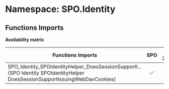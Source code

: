 # Namespace: SPO.Identity

## Functions Imports

**Availability matrix**

Functions Imports | SPO | SP 2019 | SP 2016 | SP 2013
----------|:---:|:-------:|:-------:|:-------
<span title="SPO_Identity_SPOIdentityHelper_DoesSessionSupportIssuingWebDavCookies">SPO_Identity_SPOIdentityHelper_DoesSessionSupportI...</span> (SPO Identity SPOIdentityHelper DoesSessionSupportIssuingWebDavCookies) | ✅ | ❌ | ❌ | ❌
